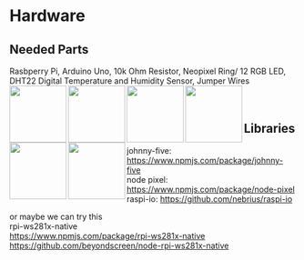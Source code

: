 # Hardware

## Needed Parts

Rasbperry Pi, Arduino Uno, 10k Ohm Resistor, Neopixel Ring/ 12 RGB LED, DHT22 Digital Temperature and Humidity Sensor, Jumper Wires  <br/>
<img align="left" width="100" height="100" src="https://media.digikey.com/photos/Raspberry%20Pi/RASPBERRY-PI-3.jpg">
<img align="left" width="100" height="100" src="https://www.kitronik.co.uk/media/catalog/product/cache/1/image/9df78eab33525d08d6e5fb8d27136e95/4/6/4622_large_arduino_uno_main_board.jpg">
<img align="left" width="100" height="100" src="https://www.jameco.com/Jameco/Products/ProdImag/2237221.jpg">
<img align="left" width="100" height="100" src="https://boutique.semageek.com/741-large_default/neopixel-ring-with-12-led-rgb-led-and-driver-integrated.jpg">
<img align="left" width="100" height="100" src="https://img2.bgxcdn.com/thumb/view/upload/G13charger/SKU031549%20.jpg">
<img align="left" width="100" height="100" src="https://cdn.solarbotics.com/wp-content//uploads/45040-img_6236wht-5.jpg">
<br/><br/>

## Libraries

johnny-five: https://www.npmjs.com/package/johnny-five  <br />
node pixel: https://www.npmjs.com/package/node-pixel  <br />
raspi-io: https://github.com/nebrius/raspi-io  <br />

or maybe we can try this  <br />
rpi-ws281x-native  <br />
https://www.npmjs.com/package/rpi-ws281x-native  <br />
https://github.com/beyondscreen/node-rpi-ws281x-native  <br />
